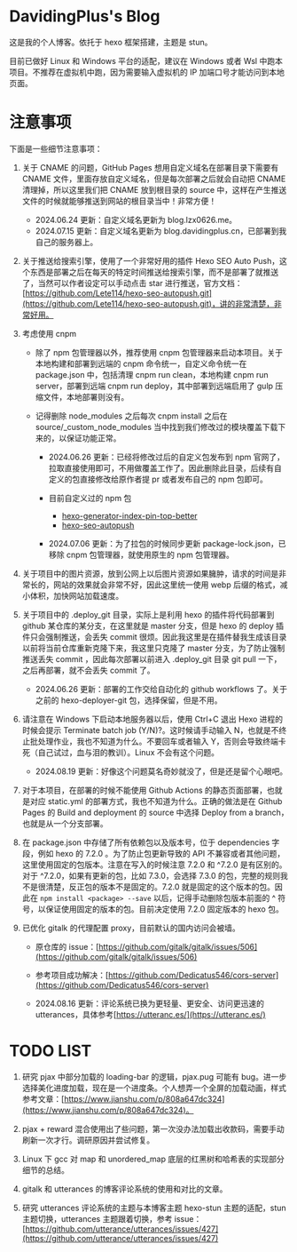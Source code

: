 # DavidingPlus's Blog

这是我的个人博客。依托于 hexo 框架搭建，主题是 stun。

目前已做好 Linux 和 Windows 平台的适配，建议在 Windows 或者 Wsl 中跑本项目。不推荐在虚拟机中跑，因为需要输入虚拟机的 IP 加端口号才能访问到本地页面。

# 注意事项

下面是一些细节注意事项：

1. 关于 CNAME 的问题，GitHub Pages 想用自定义域名在部署目录下需要有 CNAME 文件，里面存放自定义域名，但是每次部署之后就会自动把 CNAME 清理掉，所以这里我们把 CNAME 放到根目录的 source 中，这样在产生推送文件的时候就能够推送到网站的根目录当中！非常方便！

   - 2024.06.24 更新：自定义域名更新为 blog.lzx0626.me。
   - 2024.07.15 更新：自定义域名更新为 blog.davidingplus.cn，已部署到我自己的服务器上。

2. 关于推送给搜索引擎，使用了一个非常好用的插件 Hexo SEO Auto Push，这个东西是部署之后在每天的特定时间推送给搜索引擎，而不是部署了就推送了，当然可以作者设定可以手动点击 star 进行推送，官方文档：[https://github.com/Lete114/hexo-seo-autopush.git](https://github.com/Lete114/hexo-seo-autopush.git)，讲的非常清楚，非常好用。

3. 考虑使用 cnpm

   - 除了 npm 包管理器以外，推荐使用 cnpm 包管理器来启动本项目。关于本地构建和部署到远端的 cnpm 命令统一，自定义命令统一在 package.json 中，包括清理 cnpm run clean，本地构建 cnpm run server，部署到远端 cnpm run deploy，其中部署到远端启用了 gulp 压缩文件，本地部署则没有。

   - 记得删除 node_modules 之后每次 cnpm install 之后在 source/_custom_node_modules 当中找到我们修改过的模块覆盖下载下来的，以保证功能正常。

     - 2024.06.26 更新：已经将修改过后的自定义包发布到 npm 官网了，拉取直接使用即可，不用做覆盖工作了。因此删除此目录，后续有自定义的包直接修改给原作者提 pr 或者发布自己的 npm 包即可。

     - 目前自定义过的 npm 包
         - [hexo-generator-index-pin-top-better](https://github.com/DavidingPlus/hexo-generator-index-pin-top-better)
         - [hexo-seo-autopush](https://github.com/Lete114/Hexo-SEO-AutoPush)


      - 2024.07.06 更新：为了拉包的时候同步更新 package-lock.json，已移除 cnpm 包管理器，就使用原生的 npm 包管理器。

4. 关于项目中的图片资源，放到公网上以后图片资源如果臃肿，请求的时间是非常长的，网站的效果就会非常不好，因此这里统一使用 webp 后缀的格式，减小体积，加快网站加载速度。

5. 关于项目中的 .deploy_git 目录，实际上是利用 hexo 的插件将代码部署到 github 某仓库的某分支，在这里就是 master 分支，但是 hexo 的 deploy 插件只会强制推送，会丢失 commit 很烦。因此我这里是在插件替我生成该目录以前将当前仓库重新克隆下来，我这里只克隆了 master 分支，为了防止强制推送丢失 commit ，因此每次部署以前进入 .deploy_git 目录 git pull 一下，之后再部署，就不会丢失 commit 了。

   - 2024.06.26 更新：部署的工作交给自动化的 github workflows 了。关于之前的 hexo-deployer-git 包，选择保留，但是不用。

6. 请注意在 Windows 下启动本地服务器以后，使用 Ctrl+C 退出 Hexo 进程的时候会提示 Terminate batch job (Y/N)?。这时候请手动输入 N，也就是不终止批处理作业，我也不知道为什么。不要回车或者输入 Y，否则会导致终端卡死（自己试过，血与泪的教训）。Linux 不会有这个问题。

   - 2024.08.19 更新：好像这个问题莫名奇妙就没了，但是还是留个心眼吧。

7. 对于本项目，在部署的时候不能使用 Github Actions 的静态页面部署，也就是对应 static.yml 的部署方式，我也不知道为什么。正确的做法是在 Github Pages 的 Build and deployment 的 source 中选择 Deploy from a branch，也就是从一个分支部署。

8. 在 package.json 中存储了所有依赖包以及版本号，位于 dependencies 字段，例如 hexo 的 7.2.0 。为了防止包更新导致的 API 不兼容或者其他问题，这里使用固定的包版本。注意在写入的时候注意 7.2.0 和 ^7.2.0 是有区别的。对于 ^7.2.0，如果有更新的包，比如 7.3.0，会选择 7.3.0 的包，完整的规则我不是很清楚，反正包的版本不是固定的。7.2.0 就是固定的这个版本的包。因此在 `npm install <package> --save` 以后，记得手动删除包版本前面的 ^ 符号，以保证使用固定的版本的包。目前决定使用 7.2.0 固定版本的 hexo 包。

9. 已优化 gitalk 的代理配置 proxy，目前默认的国内访问会被墙。

   - 原仓库的 issue：[https://github.com/gitalk/gitalk/issues/506](https://github.com/gitalk/gitalk/issues/506)


   - 参考项目成功解决：[https://github.com/Dedicatus546/cors-server](https://github.com/Dedicatus546/cors-server)


   - 2024.08.16 更新：评论系统已换为更轻量、更安全、访问更迅速的 utterances，具体参考[https://utteranc.es/](https://utteranc.es/)


# TODO LIST

1. 研究 pjax 中部分加载的 loading-bar 的逻辑，pjax.pug 可能有 bug。进一步选择美化进度加载，现在是一个进度条。个人想弄一个全屏的加载动画，样式参考文章：[https://www.jianshu.com/p/808a647dc324](https://www.jianshu.com/p/808a647dc324)。

2. pjax + reward 混合使用出了些问题，第一次没办法加载出收款码，需要手动刷新一次才行。调研原因并尝试修复。 

3. Linux 下 gcc 对 map 和 unordered_map 底层的红黑树和哈希表的实现部分细节的总结。

4. gitalk 和 utterances 的博客评论系统的使用和对比的文章。

5. 研究 utterances 评论系统的主题与本博客主题 hexo-stun 主题的适配，stun 主题切换，utterances 主题跟着切换，参考 issue：[https://github.com/utterance/utterances/issues/427](https://github.com/utterance/utterances/issues/427)

